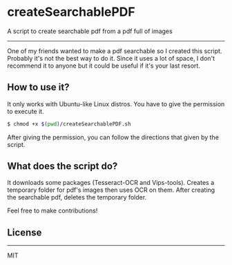 # createSearchablePDF

A script to create searchable pdf from a pdf full of images

----
One of my friends wanted to make a pdf searchable so I created this script. Probably it's not the best way to do it. Since it uses a lot of space, I don't recommend it to anyone but it could be useful if it's your last resort.

## How to use it?

It only works with Ubuntu-like Linux distros. You have to give the permission to execute it.

```sh
$ chmod +x $(pwd)/createSearchablePDF.sh
```

After giving the permission, you can follow the directions that given by the script. 

## What does the script do?

It downloads some packages (Tesseract-OCR and Vips-tools). Creates a temporary folder for pdf's images then uses OCR on them. After creating the searchable pdf, deletes the temporary folder.

Feel free to make contributions! 

## License
----
MIT

